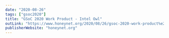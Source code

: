 ```yaml
---
date: "2020-08-26"
tags: ["gsoc2020"]
title: "GSoC 2020 Work Product - Intel Owl"
outLink: "https://www.honeynet.org/2020/08/26/gsoc-2020-work-product%e2%80%8a-%e2%80%8aintel-owl/"
publisherWebsite: "honeynet.org"
---
```

